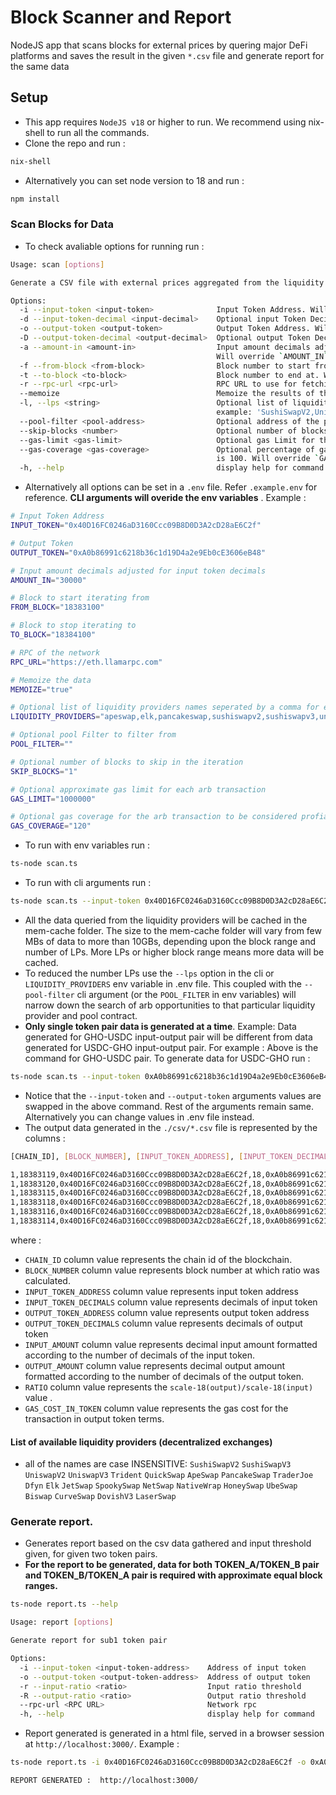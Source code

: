 # Block Scanner and Report 
NodeJS app that scans blocks for external prices by quering major DeFi platforms and saves the result in the given `*.csv` file and generate report for the same data

## Setup 
- This app requires `NodeJS v18` or higher to run. We recommend using nix-shell to run all the commands. 
- Clone the repo and run : 
```sh
nix-shell
``` 
- Alternatively you can set node version to 18 and run : 
```sh
npm install
```
### Scan Blocks for Data 
- To check avaliable options for running run : 
```sh
Usage: scan [options]

Generate a CSV file with external prices aggregated from the liquidity pools

Options:
  -i --input-token <input-token>              Input Token Address. Will override `INPUT_TOKEN` in env variables.
  -d --input-token-decimal <input-decimal>    Optional input Token Decimals. Will override `INPUT_TOKEN_DECIMAL` in env variables.
  -o --output-token <output-token>            Output Token Address. Will override `OUTPUT_TOKEN` in env variables.
  -D --output-token-decimal <output-decimal>  Optional output Token Deciamls. Will override `OUTPUT_TOKEN_DECIMAL` in env variables.
  -a --amount-in <amount-in>                  Input amount decimals adjusted for input token decimals. Eg: For 1.313 USDT having 6 decimals, this will be 1.313 .
                                              Will override `AMOUNT_IN` in env variables.
  -f --from-block <from-block>                Block number to start from. Will override `FROM_BLOCK` in env variables.
  -t --to-block <to-block>                    Block number to end at. Will override `TO_BLOCK` in env variables.
  -r --rpc-url <rpc-url>                      RPC URL to use for fetching data. Will override `RPC_URL` in env variables.
  --memoize                                   Memoize the results of the query. Will override `MEMOIZE` in env variables.
  -l, --lps <string>                          Optional list of liquidity providers (dex) to use by the router as one quoted string seperated by a comma for each,
                                              example: 'SushiSwapV2,UniswapV3'. Will override `LIQUIDITY_PROVIDERS` in env variables.
  --pool-filter <pool-address>                Optional address of the pool to filter. Will override `POOL_FILTER` in env variables.
  --skip-blocks <number>                      Optional number of blocks to skip in every iteration. Will override `SKIP_BLOCKS` in env variables.
  --gas-limit <gas-limit>                     Optional gas Limit for the "arb" transaction.Default is 600000 gas units. Will override `GAS_LIMIT` in env variables.
  --gas-coverage <gas-coverage>               Optional percentage of gas to cover to be considered profitable for the transaction to be submitted.Default percentage
                                              is 100. Will override `GAS_COVERAGE` in env variables.
  -h, --help                                  display help for command
```
- Alternatively all options can be set in a `.env` file. Refer `.example.env` for reference. **CLI arguments will overide the env variables** .
Example :
```sh
# Input Token Address
INPUT_TOKEN="0x40D16FC0246aD3160Ccc09B8D0D3A2cD28aE6C2f" 

# Output Token
OUTPUT_TOKEN="0xA0b86991c6218b36c1d19D4a2e9Eb0cE3606eB48"

# Input amount decimals adjusted for input token decimals
AMOUNT_IN="30000" 

# Block to start iterating from
FROM_BLOCK="18383100" 

# Block to stop iterating to
TO_BLOCK="18384100" 

# RPC of the network
RPC_URL="https://eth.llamarpc.com" 

# Memoize the data
MEMOIZE="true" 

# Optional list of liquidity providers names seperated by a comma for each
LIQUIDITY_PROVIDERS="apeswap,elk,pancakeswap,sushiswapv2,sushiswapv3,uniswapv2,uniswapv3,trident" 

# Optional pool Filter to filter from
POOL_FILTER=""  

# Optional number of blocks to skip in the iteration 
SKIP_BLOCKS="1" 

# Optional approximate gas limit for each arb transaction
GAS_LIMIT="1000000"

# Optional gas coverage for the arb transaction to be considered profiatble
GAS_COVERAGE="120"   


```
- To run with env variables run : 
```sh
ts-node scan.ts
```
- To run with cli arguments run : 
```sh
ts-node scan.ts --input-token 0x40D16FC0246aD3160Ccc09B8D0D3A2cD28aE6C2f --output-token 0xA0b86991c6218b36c1d19D4a2e9Eb0cE3606eB48  --amount-in 30000 --from-block 18391816  --to-block 18391916  --rpc-url https://eth.llamarpc.com --memoize --skip-blocks 10
```
- All the data queried from the liquidity providers will be cached in the mem-cache folder. The size to the mem-cache folder will vary from few MBs of data to more than 10GBs, depending upon the block range and number of LPs. More LPs or higher block range means more data will be cached.
- To reduced the number LPs use the `--lps` option in the cli or `LIQUIDITY_PROVIDERS` env variable in .env file. This coupled with the `--pool-filter` cli argument (or the `POOL_FILTER` in env variables) will narrow down the search of arb opportunities to that particular liquidity provider and pool contract. 
- **Only single token pair data is generated at a time**. Example: Data generated for GHO-USDC input-output pair will be different from data generated for USDC-GHO input-output pair. For example : Above is the command for GHO-USDC pair. To generate data for USDC-GHO run : 
```sh
ts-node scan.ts --input-token 0xA0b86991c6218b36c1d19D4a2e9Eb0cE3606eB48 --output-token 0x40D16FC0246aD3160Ccc09B8D0D3A2cD28aE6C2f  --amount-in 30000 --from-block 18391816  --to-block 18391916  --rpc-url https://eth.llamarpc.com --memoize --skip-blocks 10
```
- Notice that the `--input-token` and `--output-token` arguments values are swapped in the above command. Rest of the arguments remain same. Alternatively you can change values in .env file instead. 
- The output data generated in the `./csv/*.csv` file is represented by the columns : 
```sh
[CHAIN_ID], [BLOCK_NUMBER], [INPUT_TOKEN_ADDRESS], [INPUT_TOKEN_DECIMALS], [OUTPUT_TOKEN_ADDRESS],[OUTPUT_TOKEN_DECIMALS], [INPUT_AMOUNT], [OUTPUT_AMOUNT], [RATIO],[GAS_COST_IN_TOKEN]

1,18383119,0x40D16FC0246aD3160Ccc09B8D0D3A2cD28aE6C2f,18,0xA0b86991c6218b36c1d19D4a2e9Eb0cE3606eB48,6,30000.0,29214.887535,0.9738295845,7.902483
1,18383120,0x40D16FC0246aD3160Ccc09B8D0D3A2cD28aE6C2f,18,0xA0b86991c6218b36c1d19D4a2e9Eb0cE3606eB48,6,30000.0,29214.887535,0.9738295845,7.902483
1,18383115,0x40D16FC0246aD3160Ccc09B8D0D3A2cD28aE6C2f,18,0xA0b86991c6218b36c1d19D4a2e9Eb0cE3606eB48,6,30000.0,29214.887535,0.9738295845,7.902483
1,18383118,0x40D16FC0246aD3160Ccc09B8D0D3A2cD28aE6C2f,18,0xA0b86991c6218b36c1d19D4a2e9Eb0cE3606eB48,6,30000.0,29214.887535,0.9738295845,7.902483
1,18383116,0x40D16FC0246aD3160Ccc09B8D0D3A2cD28aE6C2f,18,0xA0b86991c6218b36c1d19D4a2e9Eb0cE3606eB48,6,30000.0,29214.887535,0.9738295845,7.902483
1,18383114,0x40D16FC0246aD3160Ccc09B8D0D3A2cD28aE6C2f,18,0xA0b86991c6218b36c1d19D4a2e9Eb0cE3606eB48,6,30000.0,29214.887535,0.9738295845,7.902483
``` 
where :  
- `CHAIN_ID` column value represents the chain id of the blockchain.
- `BLOCK_NUMBER` column value represents block number at which ratio was calculated.
- `INPUT_TOKEN_ADDRESS` column value represents input token address
- `INPUT_TOKEN_DECIMALS` column value represents decimals of input token
- `OUTPUT_TOKEN_ADDRESS` column value represents output token address
- `OUTPUT_TOKEN_DECIMALS` column value represents decimals of output token
- `INPUT_AMOUNT` column value represents decimal input amount formatted according to the number of decimals of the input token.
- `OUTPUT_AMOUNT` column value represents decimal output amount formatted according to the number of decimals of the output token.
- `RATIO` column value represents the `scale-18(output)/scale-18(input)` value .
- `GAS_COST_IN_TOKEN` column value represents the gas cost for the transaction in output token terms.


#### List of available liquidity providers (decentralized exchanges)
- all of the names are case INSENSITIVE:
`SushiSwapV2`
`SushiSwapV3`
`UniswapV2`
`UniswapV3`
`Trident`
`QuickSwap`
`ApeSwap`
`PancakeSwap`
`TraderJoe`
`Dfyn`
`Elk`
`JetSwap`
`SpookySwap`
`NetSwap`
`NativeWrap`
`HoneySwap`
`UbeSwap`
`Biswap`
`CurveSwap`
`DovishV3`
`LaserSwap` 

### Generate report.
- Generates report based on the csv data gathered and input threshold given, for given two token pairs.  
- **For the report to be generated, data for both TOKEN_A/TOKEN_B pair and TOKEN_B/TOKEN_A pair is required with approximate equal block ranges.**
```sh
ts-node report.ts --help 
```
```sh
Usage: report [options]

Generate report for sub1 token pair

Options:
  -i --input-token <input-token-address>    Address of input token
  -o --output-token <output-token-address>  Address of output token
  -r --input-ratio <ratio>                  Input ratio threshold
  -R --output-ratio <ratio>                 Output ratio threshold
  --rpc-url <RPC URL>                       Network rpc
  -h, --help                                display help for command
```
- Report generated is generated in a html file, served in a browser session at `http://localhost:3000/`. Example : 
```sh
ts-node report.ts -i 0x40D16FC0246aD3160Ccc09B8D0D3A2cD28aE6C2f -o 0xA0b86991c6218b36c1d19D4a2e9Eb0cE3606eB48 -r 0.98 -R 1.029 --rpc-url https://eth.llamarpc.com 
``` 
```
REPORT GENERATED :  http://localhost:3000/ 
```   

